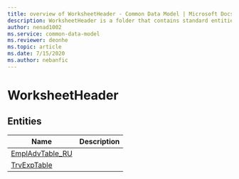 ```yaml
---
title: overview of WorksheetHeader - Common Data Model | Microsoft Docs
description: WorksheetHeader is a folder that contains standard entities related to the Common Data Model.
author: nenad1002
ms.service: common-data-model
ms.reviewer: deonhe
ms.topic: article
ms.date: 7/15/2020
ms.author: nebanfic
---
```


# WorksheetHeader


## Entities

|Name|Description|
|---|---|
|[EmplAdvTable_RU](EmplAdvTable_RU.md)||
|[TrvExpTable](TrvExpTable.md)||

